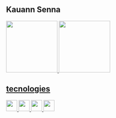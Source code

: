 ## Kauann Senna
 <div>
  <a href="https://github.com/Ksenn0">
 <img loading="lazy" height="140em" src="https://github-readme-stats.vercel.app/api/top-langs/?username=Ksenn0&layout=compact&langs_count=7&theme=dracula"/>
 <img loading="lazy" height="140em" src="https://github-readme-stats.vercel.app/api?username=Ksenn0&show_icons=true&theme=dracula&include_all_commits=true&count_private=true"/>
 </div>
   
 ## tecnologies
<div>
   <img height=30 widith=30 src="https://cdn.jsdelivr.net/gh/devicons/devicon@latest/icons/html5/html5-original.svg" /> 
   <img height=30 widith=30 src="https://cdn.jsdelivr.net/gh/devicons/devicon@latest/icons/css3/css3-original.svg" />
   <img height=30 widith=30 src="https://cdn.jsdelivr.net/gh/devicons/devicon@latest/icons/python/python-original.svg" />
   <img height=30 widith=30 src="https://cdn.jsdelivr.net/gh/devicons/devicon@latest/icons/cplusplus/cplusplus-plain.svg" />
</div>
